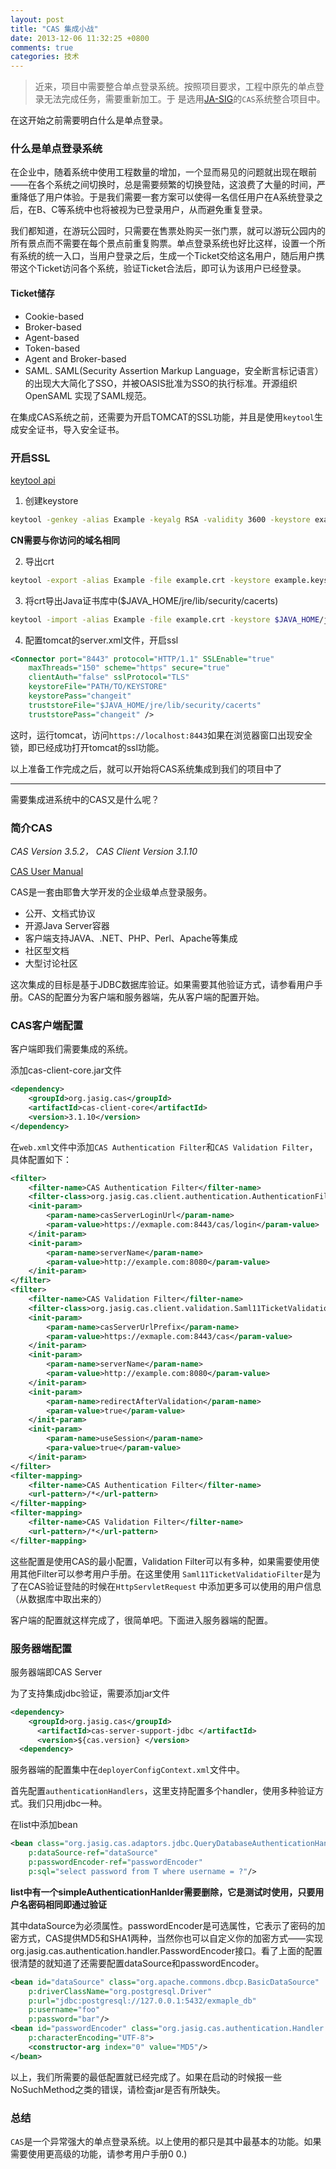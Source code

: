 ```yaml
---
layout: post
title: "CAS 集成小战"
date: 2013-12-06 11:32:25 +0800
comments: true
categories: 技术
---
```

> 近来，项目中需要整合单点登录系统。按照项目要求，工程中原先的单点登录无法完成任务，需要重新加工。于
> 是选用[JA-SIG](http://www.jasig.org/)的`CAS`系统整合项目中。

在这开始之前需要明白什么是单点登录。

### 什么是单点登录系统

在企业中，随着系统中使用工程数量的增加，一个显而易见的问题就出现在眼前——在各个系统之间切换时，总是需要频繁的切换登陆，这浪费了大量的时间，严重降低了用户体验。于是我们需要一套方案可以使得一名信任用户在A系统登录之后，在B、C等系统中也将被视为已登录用户，从而避免重复登录。

我们都知道，在游玩公园时，只需要在售票处购买一张门票，就可以游玩公园内的所有景点而不需要在每个景点前重复购票。单点登录系统也好比这样，设置一个所有系统的统一入口，当用户登录之后，生成一个Ticket交给这名用户，随后用户携带这个Ticket访问各个系统，验证Ticket合法后，即可认为该用户已经登录。

#### Ticket储存

+ Cookie-based
+ Broker-based
+ Agent-based
+ Token-based
+ Agent and Broker-based
+ SAML. SAML(Security Assertion Markup Language，安全断言标记语言）的出现大大简化了SSO，并被OASIS批准为SSO的执行标准。开源组织OpenSAML 实现了SAML规范。

在集成CAS系统之前，还需要为开启TOMCAT的SSL功能，并且是使用`keytool`生成安全证书，导入安全证书。

### 开启SSL

[keytool api](http://docs.oracle.com/javase/6/docs/technotes/tools/solaris/keytool.html "keytool api")

1. 创建keystore

``` bash
keytool -genkey -alias Example -keyalg RSA -validity 3600 -keystore example.keystore -storepass changeit
```

**CN需要与你访问的域名相同**

2. 导出crt

``` bash
keytool -export -alias Example -file example.crt -keystore example.keystore -storepass changeit
```

3. 将crt导出Java证书库中($JAVA_HOME/jre/lib/security/cacerts)

``` bash
keytool -import -alias Example -file example.crt -keystore $JAVA_HOME/jre/lib/security/cacerts
```

4. 配置tomcat的server.xml文件，开启ssl

``` xml
<Connector port="8443" protocol="HTTP/1.1" SSLEnable="true"
    maxThreads="150" scheme="https" secure="true"
    clientAuth="false" sslProtocol="TLS"
    keystoreFile="PATH/TO/KEYSTORE"
    keystorePass="changeit"
    truststoreFile="$JAVA_HOME/jre/lib/security/cacerts"
    truststorePass="changeit" />
```

这时，运行tomcat，访问`https://localhost:8443`如果在浏览器窗口出现安全锁，即已经成功打开tomcat的ssl功能。

以上准备工作完成之后，就可以开始将CAS系统集成到我们的项目中了

------------------------------------------------------------------------------------------------

需要集成进系统中的CAS又是什么呢？

### 简介CAS

*CAS Version 3.5.2， CAS Client Version 3.1.10*

[CAS User Manual](https://wiki.jasig.org/display/CASUM/Home "CAS User Manual")

CAS是一套由耶鲁大学开发的企业级单点登录服务。

+ 公开、文档式协议
+ 开源Java Server容器
+ 客户端支持JAVA、.NET、PHP、Perl、Apache等集成
+ 社区型文档
+ 大型讨论社区

这次集成的目标是基于JDBC数据库验证。如果需要其他验证方式，请参看用户手册。CAS的配置分为客户端和服务器端，先从客户端的配置开始。


### CAS客户端配置

客户端即我们需要集成的系统。

添加cas-client-core.jar文件

``` xml
<dependency>
    <groupId>org.jasig.cas</groupId>
    <artifactId>cas-client-core</artifactId>
    <version>3.1.10</version>
</dependency>
```

在`web.xml`文件中添加`CAS Authentication Filter`和`CAS Validation Filter`，具体配置如下：

``` xml
<filter>
    <filter-name>CAS Authentication Filter</filter-name>
    <filter-class>org.jasig.cas.client.authentication.AuthenticationFilter</filter-class>
    <init-param>
        <param-name>casServerLoginUrl</param-name>
        <param-value>https://exmaple.com:8443/cas/login</param-value>
    </init-param>
    <init-param>
        <param-name>serverName</param-name>
        <param-value>http://example.com:8080</param-value>
    </init-param>
</filter>
<filter>
    <filter-name>CAS Validation Filter</filter-name>
    <filter-class>org.jasig.cas.client.validation.Saml11TicketValidationFilter</filter-class>
    <init-param>
        <param-name>casServerUrlPrefix</param-name>
        <param-value>https://exmaple.com:8443/cas</param-value>
    </init-param>
    <init-param>
        <param-name>serverName</param-name>
        <param-value>http://example.com:8080</param-value>
    </init-param>
    <init-param>
        <param-name>redirectAfterValidation</param-name>
        <param-value>true</param-value>
    </init-param>
    <init-param>
        <param-name>useSession</param-name>
        <para-value>true</param-value>
    </init-param>
</filter>
<filter-mapping>
    <filter-name>CAS Authentication Filter</filter-name>
    <url-pattern>/*</url-pattern>
</filter-mapping>
<filter-mapping>
    <filter-name>CAS Validation Filter</filter-name>
    <url-pattern>/*</url-pattern>
</filter-mapping>
```

这些配置是使用CAS的最小配置，Validation
Filter可以有多种，如果需要使用使用其他Filter可以参考用户手册。在这里使用
`Saml11TicketValidatioFilter`是为了在CAS验证登陆的时候在`HttpServletRequest`
中添加更多可以使用的用户信息（从数据库中取出来的）

客户端的配置就这样完成了，很简单吧。下面进入服务器端的配置。

### 服务器端配置

服务器端即CAS Server

为了支持集成jdbc验证，需要添加jar文件

``` xml
<dependency>
    <groupId>org.jasig.cas</groupId>
      <artifactId>cas-server-support-jdbc </artifactId>
      <version>${cas.version} </version>
  <dependency>
```

服务器端的配置集中在`deployerConfigContext.xml`文件中。

首先配置`authenticationHandlers`，这里支持配置多个handler，使用多种验证方式。我们只用jdbc一种。

在list中添加bean

``` xml
<bean class="org.jasig.cas.adaptors.jdbc.QueryDatabaseAuthenticationHandler"
    p:dataSource-ref="dataSource"
    p:passwordEncoder-ref="passwordEncoder"
    p:sql="select password from T where username = ?"/>
```

**list中有一个simpleAuthenticationHanlder需要删除，它是测试时使用，只要用户名密码相同即通过验证**

其中dataSource为必须属性。passwordEncoder是可选属性，它表示了密码的加密方式，CAS提供MD5和SHA1两种，当然你也可以自定义你的加密方式——实现org.jasig.cas.authentication.handler.PasswordEncoder接口。看了上面的配置很清楚的就知道了还需要配置dataSource和passwordEncoder。

``` xml
<bean id="dataSource" class="org.apache.commons.dbcp.BasicDataSource"
    p:driverClassName="org.postgresql.Driver"
    p:url="jdbc:postgresql://127.0.0.1:5432/exmaple_db"
    p:username="foo"
    p:password="bar"/>
<bean id="passwordEncoder" class="org.jasig.cas.authentication.Handler.DefaultPasswordEncoder"
    p:characterEncoding="UTF-8">
    <constructor-arg index="0" value="MD5"/>
</bean>
```
以上，我们所需要的最低配置就已经完成了。如果在启动的时候报一些NoSuchMethod之类的错误，请检查jar是否有所缺失。

### 总结

`CAS`是一个异常强大的单点登录系统。以上使用的都只是其中最基本的功能。如果需要使用更高级的功能，请参考用户手册0 0.)
